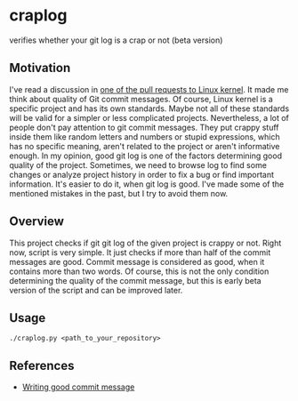 # craplog
verifies whether your git log is a crap or not (beta version)

Motivation
----------

I've read a discussion in [one of the pull requests to Linux kernel](https://github.com/torvalds/linux/pull/17). It made me think about quality of Git commit messages. Of course, Linux kernel is a specific project and has its own standards. Maybe not all of these standards will be valid for a simpler or less complicated projects. Nevertheless, a lot of people don't pay attention to git commit messages. They put crappy stuff inside them like random letters and numbers or stupid expressions, which has no specific meaning, aren't related to the project or aren't informative enough. In my opinion, good git log is one of the factors determining good quality of the project. Sometimes, we need to browse log to find some changes or analyze project history in order to fix a bug or find important information. It's easier to do it, when git log is good. I've made some of the mentioned mistakes in the past, but I try to avoid them now.

Overview
--------

This project checks if git git log of the given project is crappy or not.
Right now, script is very simple. It just checks if more than half of the commit messages are good.
Commit message is considered as good, when it contains more than two words. Of course, this is not the only condition determining the quality of the commit message, but this is early beta version of the script and can be improved later.

Usage
-----

```
./craplog.py <path_to_your_repository>
```

References
----------
- [Writing good commit message](https://stevegury.github.io/2014/05/Writing-good-commit-message.html)
